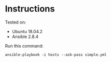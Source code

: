 # Instructions

Tested on:
- Ubuntu 18.04.2
- Ansible 2.8.4

Run this command:

    ansible-playbook -i hosts --ask-pass simple.yml
